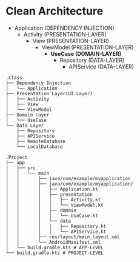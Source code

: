 # Clean Architecture
- Application (DEPENDENCY INJECTION)
    - Activity (PRESENTATION-LAYER)
        - View (PRESENTATION-LAYER)
            - ViewModel (PRESENTATION-LAYER)
                - **UseCase (DOMAIN-LAYER)**
                    - Repository (DATA-LAYER)
                        - APIService (DATA-LAYER)

```
.Class
├── Dependency Injection
│   └── Application
├── Presentation Layer(UI Layer)
│   ├── Activity
│   ├── View
│   └── ViewModel
├── Domain Layer
│   └── UseCase
└── Data Layer
    ├── Repository
    ├── APIService
    ├── RemoteDatabase
    └── LocalDatabase
```
```
.Project
├── app
│   ├── src
│   │   └── main
│   │       ├── java/com/example/myapplication
│   │       ├── java/com/example/myapplication/
│   │       │   ├── Application.kt
│   │       │   ├── presentation
│   │       │   │   ├── Activity.kt
│   │       │   │   └── ViewModel.kt
│   │       │   ├── domain
│   │       │   │   └── UseCase.kt
│   │       │   └── data
│   │       │   │   ├── Repository.kt
│   │       │   │   └── APIService.kt
│   │       ├── res/layout/main_layout.xml
│   │       └── AndroidManifest.xml
│   └── build.gradle.kts # APP-LEVEL
└── build.gradle.kts # PROJECT-LEVEL
```




